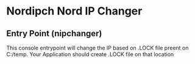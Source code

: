 # Nordipch Nord IP Changer



<h2>Entry Point (nipchanger)</h2>
<p>This console entrypoint will change the IP based on .LOCK file preent on C:/temp. Your Application should create .LOCK file on that location </p>


